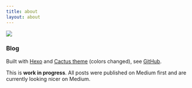 ```yaml
---
title: about
layout: about
---
```


![](https://fhinkel.github.io/JSEngines-HowDoTheyEven/hinkelmann.jpeg)
### Blog

Built with [Hexo](https://hexo.io) and [Cactus theme](https://probberechts.github.io/cactus-dark/) (colors changed), see [GitHub](https://github.com/fhinkel/blog).

This is **work in progress**. All posts were published on Medium first and are currently looking nicer on Medium. 
